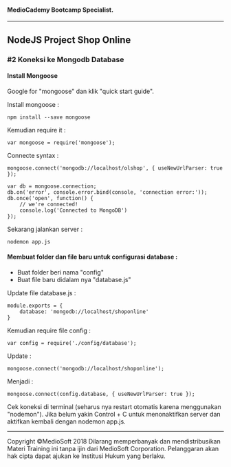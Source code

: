 #### MedioCademy Bootcamp Specialist.

---

## NodeJS Project Shop Online

### #2 Koneksi ke Mongodb Database

#### Install Mongoose

Google for "mongoose" dan klik "quick start guide".

Install mongoose :

	npm install --save mongoose
	
Kemudian require it :

	var mongoose = require('mongoose');
	
Connecte syntax :

	mongoose.connect('mongodb://localhost/olshop', { useNewUrlParser: true });
	
	var db = mongoose.connection;
	db.on('error', console.error.bind(console, 'connection error:'));
	db.once('open', function() {
		// we're connected!
		console.log('Connected to MongoDB')
	});
	
Sekarang jalankan server :

	nodemon app.js
	
#### Membuat folder dan file baru untuk configurasi database :

* Buat folder beri nama "config"
* Buat file baru didalam nya "database.js"

Update file database.js :

	module.exports = {
		database: 'mongodb://localhost/shoponline'
	}

Kemudian require file config :

	var config = require('./config/database');
	
Update :	

	mongoose.connect('mongodb://localhost/shoponline');
	
Menjadi :	

	mongoose.connect(config.database, { useNewUrlParser: true });

Cek koneksi di terminal (seharus nya restart otomatis karena menggunakan "nodemon"). Jika belum yakin Control + C untuk menonaktifkan server dan aktifkan kembali dengan nodemon app.js.




































---
Copyright &copy;MedioSoft 2018 
Dilarang memperbanyak dan mendistribusikan Materi Training ini tanpa ijin dari MedioSoft Corporation. Pelanggaran akan hak cipta dapat ajukan ke Institusi Hukum yang berlaku.